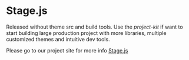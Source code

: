 Stage.js
========
Released without theme src and build tools. Use the *project-kit* if want to start building large production project with more libraries, multiple customized themes and intuitive dev tools.

Please go to our project site for more info [Stage.js](http://bluekvirus.github.io/Stage.js/)